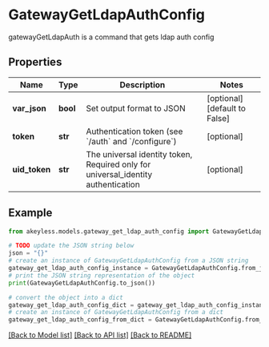 # GatewayGetLdapAuthConfig

gatewayGetLdapAuth is a command that gets ldap auth config

## Properties

Name | Type | Description | Notes
------------ | ------------- | ------------- | -------------
**var_json** | **bool** | Set output format to JSON | [optional] [default to False]
**token** | **str** | Authentication token (see &#x60;/auth&#x60; and &#x60;/configure&#x60;) | [optional] 
**uid_token** | **str** | The universal identity token, Required only for universal_identity authentication | [optional] 

## Example

```python
from akeyless.models.gateway_get_ldap_auth_config import GatewayGetLdapAuthConfig

# TODO update the JSON string below
json = "{}"
# create an instance of GatewayGetLdapAuthConfig from a JSON string
gateway_get_ldap_auth_config_instance = GatewayGetLdapAuthConfig.from_json(json)
# print the JSON string representation of the object
print(GatewayGetLdapAuthConfig.to_json())

# convert the object into a dict
gateway_get_ldap_auth_config_dict = gateway_get_ldap_auth_config_instance.to_dict()
# create an instance of GatewayGetLdapAuthConfig from a dict
gateway_get_ldap_auth_config_from_dict = GatewayGetLdapAuthConfig.from_dict(gateway_get_ldap_auth_config_dict)
```
[[Back to Model list]](../README.md#documentation-for-models) [[Back to API list]](../README.md#documentation-for-api-endpoints) [[Back to README]](../README.md)


